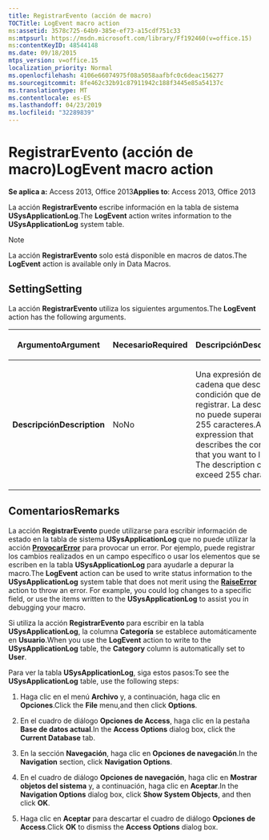 ```yaml
---
title: RegistrarEvento (acción de macro)
TOCTitle: LogEvent macro action
ms:assetid: 3578c725-64b9-385e-ef73-a15cdf751c33
ms:mtpsurl: https://msdn.microsoft.com/library/Ff192460(v=office.15)
ms:contentKeyID: 48544148
ms.date: 09/18/2015
mtps_version: v=office.15
localization_priority: Normal
ms.openlocfilehash: 4106e66074975f08a5058aafbfc0c6deac156277
ms.sourcegitcommit: 8fe462c32b91c87911942c188f3445e85a54137c
ms.translationtype: MT
ms.contentlocale: es-ES
ms.lasthandoff: 04/23/2019
ms.locfileid: "32289839"
---
```

# <a name="logevent-macro-action"></a><span data-ttu-id="6800c-102">RegistrarEvento (acción de macro)</span><span class="sxs-lookup"><span data-stu-id="6800c-102">LogEvent macro action</span></span>

<span data-ttu-id="6800c-103">**Se aplica a:** Access 2013, Office 2013</span><span class="sxs-lookup"><span data-stu-id="6800c-103">**Applies to**: Access 2013, Office 2013</span></span>

<span data-ttu-id="6800c-104">La acción **RegistrarEvento** escribe información en la tabla de sistema **USysApplicationLog**.</span><span class="sxs-lookup"><span data-stu-id="6800c-104">The **LogEvent** action writes information to the **USysApplicationLog** system table.</span></span>

> [!NOTE]
> <span data-ttu-id="6800c-105">La acción **RegistrarEvento** solo está disponible en macros de datos.</span><span class="sxs-lookup"><span data-stu-id="6800c-105">The **LogEvent** action is available only in Data Macros.</span></span>

## <a name="setting"></a><span data-ttu-id="6800c-106">Setting</span><span class="sxs-lookup"><span data-stu-id="6800c-106">Setting</span></span>

<span data-ttu-id="6800c-107">La acción **RegistrarEvento** utiliza los siguientes argumentos.</span><span class="sxs-lookup"><span data-stu-id="6800c-107">The **LogEvent** action has the following arguments.</span></span>

<table>
<colgroup>
<col style="width: 33%" />
<col style="width: 33%" />
<col style="width: 33%" />
</colgroup>
<thead>
<tr class="header">
<th><p><span data-ttu-id="6800c-108">Argumento</span><span class="sxs-lookup"><span data-stu-id="6800c-108">Argument</span></span></p></th>
<th><p><span data-ttu-id="6800c-109">Necesario</span><span class="sxs-lookup"><span data-stu-id="6800c-109">Required</span></span></p></th>
<th><p><span data-ttu-id="6800c-110">Descripción</span><span class="sxs-lookup"><span data-stu-id="6800c-110">Description</span></span></p></th>
</tr>
</thead>
<tbody>
<tr class="odd">
<td><p><span data-ttu-id="6800c-111"><strong>Descripción</strong></span><span class="sxs-lookup"><span data-stu-id="6800c-111"><strong>Description</strong></span></span></p></td>
<td><p><span data-ttu-id="6800c-112">No</span><span class="sxs-lookup"><span data-stu-id="6800c-112">No</span></span></p></td>
<td><p><span data-ttu-id="6800c-p101">Una expresión de cadena que describe la condición que desea registrar. La descripción no puede superar los 255 caracteres.</span><span class="sxs-lookup"><span data-stu-id="6800c-p101">A string expression that describes the condition that you want to log. The description cannot exceed 255 characters.</span></span></p></td>
</tr>
</tbody>
</table>

## <a name="remarks"></a><span data-ttu-id="6800c-115">Comentarios</span><span class="sxs-lookup"><span data-stu-id="6800c-115">Remarks</span></span>

<span data-ttu-id="6800c-p102">La acción **RegistrarEvento** puede utilizarse para escribir información de estado en la tabla de sistema **USysApplicationLog** que no puede utilizar la acción **[ProvocarError](raiseerror-macro-action.md)** para provocar un error. Por ejemplo, puede registrar los cambios realizados en un campo específico o usar los elementos que se escriben en la tabla **USysApplicationLog** para ayudarle a depurar la macro.</span><span class="sxs-lookup"><span data-stu-id="6800c-p102">The **LogEvent** action can be used to write status information to the **USysApplicationLog** system table that does not merit using the **[RaiseError](raiseerror-macro-action.md)** action to throw an error. For example, you could log changes to a specific field, or use the items written to the **USysApplicationLog** to assist you in debugging your macro.</span></span>

<span data-ttu-id="6800c-118">Si utiliza la acción **RegistrarEvento** para escribir en la tabla **USysApplicationLog**, la columna **Categoría** se establece automáticamente en **Usuario**.</span><span class="sxs-lookup"><span data-stu-id="6800c-118">When you use the **LogEvent** action to write to the **USysApplicationLog** table, the **Category** column is automatically set to **User**.</span></span>

<span data-ttu-id="6800c-119">Para ver la tabla **USysApplicationLog**, siga estos pasos:</span><span class="sxs-lookup"><span data-stu-id="6800c-119">To see the **USysApplicationLog** table, use the following steps:</span></span>

1.  <span data-ttu-id="6800c-120">Haga clic en el menú **Archivo** y, a continuación, haga clic en **Opciones**.</span><span class="sxs-lookup"><span data-stu-id="6800c-120">Click the **File** menu,and then click **Options**.</span></span>

2.  <span data-ttu-id="6800c-121">En el cuadro de diálogo **Opciones de Access**, haga clic en la pestaña **Base de datos actual**.</span><span class="sxs-lookup"><span data-stu-id="6800c-121">In the **Access Options** dialog box, click the **Current Database** tab.</span></span>

3.  <span data-ttu-id="6800c-122">En la sección **Navegación**, haga clic en **Opciones de navegación**.</span><span class="sxs-lookup"><span data-stu-id="6800c-122">In the **Navigation** section, click **Navigation Options**.</span></span>

4.  <span data-ttu-id="6800c-123">En el cuadro de diálogo **Opciones de navegación**, haga clic en **Mostrar objetos del sistema** y, a continuación, haga clic en **Aceptar**.</span><span class="sxs-lookup"><span data-stu-id="6800c-123">In the **Navigation Options** dialog box, click **Show System Objects**, and then click **OK**.</span></span>

5.  <span data-ttu-id="6800c-124">Haga clic en **Aceptar** para descartar el cuadro de diálogo **Opciones de Access**.</span><span class="sxs-lookup"><span data-stu-id="6800c-124">Click **OK** to dismiss the **Access Options** dialog box.</span></span>

